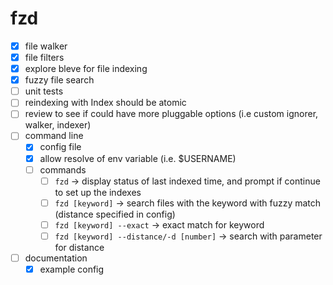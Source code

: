 # fzd

- [x] file walker
- [x] file filters
- [x] explore bleve for file indexing
- [x] fuzzy file search
- [ ] unit tests
- [ ] reindexing with Index should be atomic
- [ ] review to see if could have more pluggable options (i.e custom ignorer, walker, indexer)
- [ ] command line
    - [x] config file
    - [x] allow resolve of env variable (i.e. $USERNAME)
    - [ ] commands
        - [ ] `fzd` -> display status of last indexed time, and prompt if continue to set up the indexes
        - [ ] `fzd [keyword]` -> search files with the keyword with fuzzy match (distance specified in config)
        - [ ] `fzd [keyword] --exact` -> exact match for keyword
        - [ ] `fzd [keyword] --distance/-d [number]` -> search with parameter for distance
- [ ] documentation
    - [x] example config